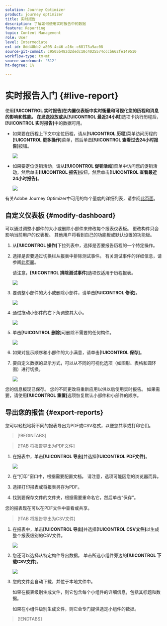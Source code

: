 ```yaml
---
solution: Journey Optimizer
product: journey optimizer
title: 实时报告
description: 了解如何使用实时报告中的数据
feature: Reporting
topic: Content Management
role: User
level: Intermediate
exl-id: 8dd48bb2-a805-4c46-a16c-c68173a9ac08
source-git-commit: c9505b482d2dedc10c4025574cccb662fe149510
workflow-type: tm+mt
source-wordcount: '512'
ht-degree: 1%

---
```


# 实时报告入门 {#live-report}

使用&#x200B;**[!UICONTROL 实时报告]**在内置仪表板中实时衡量和可视化您的历程和消息的影响和性能。
在发送投放或从**[!UICONTROL 最近24小时]**&#x200B;选项卡执行历程后，**[!UICONTROL 实时报告]**&#x200B;中的数据可用。

* 如果要在历程上下文中定位历程，请从&#x200B;**[!UICONTROL 历程]**&#x200B;菜单访问历程的&#x200B;**[!UICONTROL 更多操作]**&#x200B;菜单，然后单击&#x200B;**[!UICONTROL 查看过去24小时报告]**&#x200B;按钮。

  ![](assets/report_journey.png)

* 如果要定位促销活动，请从&#x200B;**[!UICONTROL 促销活动]**&#x200B;菜单中访问您的促销活动，然后单击&#x200B;**[!UICONTROL 报告]**&#x200B;按钮，然后单击&#x200B;**[!UICONTROL 查看最近24小时报告]**。

  ![](assets/report_campaign.png)

有关Adobe Journey Optimizer中可用的每个量度的详细列表，请参阅[此页面](#list-of-components-live)。

## 自定义仪表板 {#modify-dashboard}

可以通过调整小部件的大小或删除小部件来修改每个报表仪表板。 更改构件只会影响当前用户的仪表板。 其他用户将看到自己的功能板或默认设置的功能板。

1. 从&#x200B;**[!UICONTROL 操作]**&#x200B;下拉列表中，选择是否要报告历程的一个特定操作。

1. 选择是否要通过切换栏从报表中排除测试事件。 有关测试事件的详细信息，请参阅[此页面](../building-journeys/testing-the-journey.md)。

   请注意，**[!UICONTROL 排除测试事件]**&#x200B;选项仅适用于历程报表。

   ![](assets/report_modify_6.png)

1. 要调整小部件的大小或删除小部件，请单击&#x200B;**[!UICONTROL 修改]**。

   ![](assets/report_modify_7.png)

1. 通过拖动小部件的右下角调整其大小。

   ![](assets/report_modify_8.png)

1. 单击&#x200B;**[!UICONTROL 删除]**&#x200B;可删除不需要的任何构件。

   ![](assets/report_modify_9.png)

1. 如果对显示顺序和小部件的大小满意，请单击&#x200B;**[!UICONTROL 保存]**。

1. 要自定义数据的显示方式，可以从不同的可视化选项（如图形、表格和圆环图）进行切换。

   ![](assets/report_modify_11.png)

您的信息板现已保存。 您的不同更改将重新应用以供以后使用实时报告。 如果需要，请使用&#x200B;**[!UICONTROL 重置]**&#x200B;选项恢复默认小部件和小部件的顺序。

## 导出您的报告 {#export-reports}

您可以轻松地将不同的报表导出为PDF或CSV格式，以便您共享或打印它们。

>[!BEGINTABS]

>[!TAB 将报告导出为PDF文件]

1. 在报表中，单击&#x200B;**[!UICONTROL 导出]**&#x200B;并选择&#x200B;**[!UICONTROL PDF文件]**。

   ![](assets/export_6.png)

1. 在“打印”窗口中，根据需要配置文档。 请注意，选项可能因您的浏览器而异。

1. 选择打印报表或将报表另存为PDF。

1. 找到要保存文件的文件夹，根据需要重命名它，然后单击“保存”。

您的报表现在可以在PDF文件中查看或共享。

>[!TAB 将报告导出为CSV文件]

1. 在报表中，单击&#x200B;**[!UICONTROL 导出]**&#x200B;并选择&#x200B;**[!UICONTROL CSV文件]**&#x200B;以生成整个报表级别的CSV文件。

   ![](assets/export_4.png)

1. 您还可以选择从特定构件导出数据。 单击所选小组件旁边的&#x200B;**[!UICONTROL 下载CSV文件]**。

   ![](assets/export_5.png)

1. 您的文件会自动下载，并位于本地文件中。

   如果在报表级别生成文件，则它包含每个小组件的详细信息，包括其标题和数据。

   如果在小组件级别生成文件，则它会专门提供选定小组件的数据。

>[!ENDTABS]
